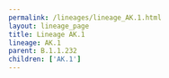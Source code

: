 ```yaml
---
permalink: /lineages/lineage_AK.1.html
layout: lineage_page
title: Lineage AK.1
lineage: AK.1
parent: B.1.1.232
children: ['AK.1']
---
```

